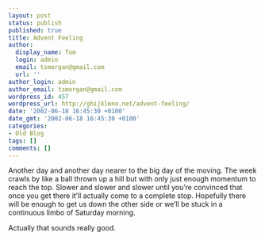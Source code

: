 ```yaml
---
layout: post
status: publish
published: true
title: Advent Feeling
author:
  display_name: Tom
  login: admin
  email: tsmorgan@gmail.com
  url: ''
author_login: admin
author_email: tsmorgan@gmail.com
wordpress_id: 457
wordpress_url: http://ghijklmno.net/advent-feeling/
date: '2002-06-18 16:45:30 +0100'
date_gmt: '2002-06-18 16:45:30 +0100'
categories:
- Old Blog
tags: []
comments: []
---
```

<!-- more -->

<p>Another day and another day nearer to the big day of the moving. The week crawls by like a ball thrown up a hill but with only just enough momentum to reach the top. Slower and slower and slower until you&#8217;re convinced that once you get there it&#8217;ll actually come to a complete stop. Hopefully there will be enough to get us down the other side or we&#8217;ll be stuck in a continuous limbo of Saturday morning.</p>

<p>Actually that sounds really good.</p>

